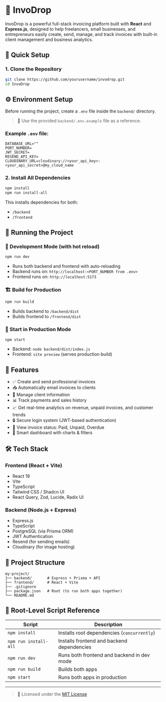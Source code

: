 # 🧾 InvoDrop

InvoDrop is a powerful full-stack invoicing platform built with **React** and **Express.js**, designed to help freelancers, small businesses, and entrepreneurs easily create, send, manage, and track invoices with built-in client management and business analytics.




## 🧰 Quick Setup

### 1. Clone the Repository

```bash
git clone https://github.com/yourusername/invodrop.git
cd InvoDrop
```


## ⚙️ Environment Setup

Before running the project, create a `.env` file inside the `backend/` directory.

> 📄 Use the provided `backend/.env.example` file as a reference.

### Example `.env` file:

```env
DATABASE_URL=""
PORT_NUMBER=
JWT_SECRET=
RESEND_API_KEY=
CLOUDINARY_URL=cloudinary://<your_api_key>:<your_api_secret>@my_cloud_name
```

### 2. Install All Dependencies

```bash
npm install
npm run install-all
```

This installs dependencies for both:

- `/backend`
- `/frontend`


## 🚀 Running the Project

### 🧪 Development Mode (with hot reload)

```bash
npm run dev
```

- Runs both backend and frontend with auto-reloading
- Backend runs on: `http://localhost:<PORT_NUMBER from .env>`
- Frontend runs on: `http://localhost:5173`

### 🏗️ Build for Production

```bash
npm run build
```

- Builds backend to `/backend/dist`
- Builds frontend to `/frontend/dist`

### 🔁 Start in Production Mode

```bash
npm start
```

- Backend: `node backend/dist/index.js`
- Frontend: `vite preview` (serves production build)


## 🚀 Features

- ✅ Create and send professional invoices  
- 📥 Automatically email invoices to clients  
- 👥 Manage client information  
- 📊 Track payments and sales history  
- 📈 Get real-time analytics on revenue, unpaid invoices, and customer trends  
- 🔒 Secure login system (JWT-based authentication)  
- 📅 View invoice status: Paid, Unpaid, Overdue  
- 🧠 Smart dashboard with charts & filters  


## 🛠️ Tech Stack

### Frontend (React + Vite)

- React 19
- Vite
- TypeScript
- Tailwind CSS / Shadcn UI
- React Query, Zod, Lucide, Radix UI

### Backend (Node.js + Express)

- Express.js
- TypeScript
- PostgreSQL (via Prisma ORM)
- JWT Authentication
- Resend (for sending emails)
- Cloudinary (for image hosting)


## 📁 Project Structure

```
my-project/
├── backend/       # Express + Prisma + API
├── frontend/      # React + Vite
├── .gitignore
├── package.json   # Root (to run both apps together)
└── README.md
```

## 📜 Root-Level Script Reference

| Script               | Description                                      |
|----------------------|--------------------------------------------------|
| `npm install`        | Installs root dependencies (`concurrently`)      |
| `npm run install-all`| Installs frontend and backend dependencies       |
| `npm run dev`        | Runs both frontend and backend in dev mode       |
| `npm run build`      | Builds both apps                                 |
| `npm start`          | Runs both apps in production                     |


---

> 📝 Licensed under the [MIT License](./LICENSE)
